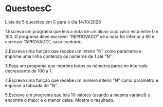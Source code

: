 # QuestoesC
Lista de 5 questões em C para o dia 14/10/2023

1.Escreva um programa que leia a nota de um aluno cujo valor está entre 0 e 100. O programa deve escrever “REPROVADO” se a nota for inferior a 60 e escrever “APROVADO”, caso contrário.

2.Escreva uma função que recebe um inteiro "N" como parâmetro e imprime uma linha contendo os números de 1 até "N".

3.Faça um programa que imprima todos os números pares no intervalo decrescente de 100 a 1.

4.Escreva uma função que recebe um número inteiro "N" como parâmetro e imprime a tabuada de "N".

5.Escreva um programa que leia 10 valores (usando a mesma variável) e encontre o maior e o menor deles. Mostre o resultado.
